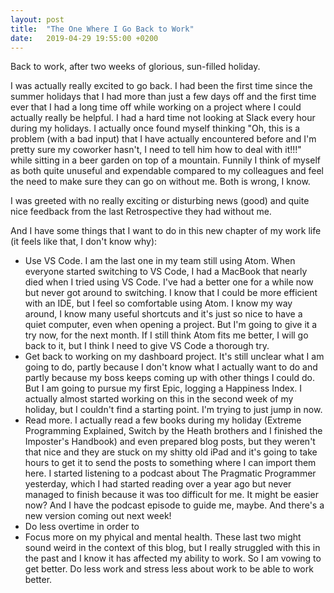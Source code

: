 ```yaml
---
layout: post
title:  "The One Where I Go Back to Work"
date:   2019-04-29 19:55:00 +0200
---
```


Back to work, after two weeks of glorious, sun-filled holiday. 

I was actually really excited to go back. I had been the first time since the summer holidays that I had more than just a few days off and the first time ever that I had a long time off while working on a project where I could actually really be helpful. I had a hard time not looking at Slack every hour during my holidays. I actually once found myself thinking "Oh, this is a problem (with a bad input) that I have actually encountered before and I'm pretty sure my coworker hasn't, I need to tell him how to deal with it!!!" while sitting in a beer garden on top of a mountain. Funnily I think of myself as both quite unuseful and expendable compared to my colleagues and feel the need to make sure they can go on without me. Both is wrong, I know. 

I was greeted with no really exciting or disturbing news (good) and quite nice feedback from the last Retrospective they had without me. 

And I have some things that I want to do in this new chapter of my work life (it feels like that, I don't know why): 
- Use VS Code. I am the last one in my team still using Atom. When everyone started switching to VS Code, I had a MacBook that nearly died when I tried using VS Code. I've had a better one for a while now but never got around to switching. I know that I could be more efficient with an IDE, but I feel so comfortable using Atom. I know my way around, I know many useful shortcuts and it's just so nice to have a quiet computer, even when opening a project. But I'm going to give it a try now, for the next month. If I still think Atom fits me better, I will go back to it, but I think I need to give VS Code a thorough try. 
- Get back to working on my dashboard project. It's still unclear what I am going to do, partly because I don't know what I actually want to do and partly because my boss keeps coming up with other things I could do. But I am going to pursue my first Epic, logging a Happiness Index. I actually almost started working on this in the second week of my holiday, but I couldn't find a starting point. I'm trying to just jump in now. 
- Read more. I actually read a few books during my holiday (Extreme Programming Explained, Switch by the Heath brothers and I finished the Imposter's Handbook) and even prepared blog posts, but they weren't that nice and they are stuck on my shitty old iPad and it's going to take hours to get it to send the posts to something where I can import them here. I started listening to a podcast about The Pragmatic Programmer yesterday, which I had started reading over a year ago but never managed to finish because it was too difficult for me. It might be easier now? And I have the podcast episode to guide me, maybe. And there's a new version coming out next week! 
- Do less overtime in order to
- Focus more on my phyical and mental health. These last two might sound weird in the context of this blog, but I really struggled with this in the past and I know it has affected my ability to work. So I am vowing to get better. Do less work and stress less about work to be able to work better. 